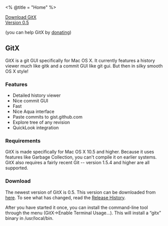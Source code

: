 <% @title = "Home"  %>
<div class="nohover" id="download">
	<a href="http://frim.frim.nl/GitXStable.app.zip" title="Latest GitX download" id="download_link" class="nohover">
Download GitX
	<div id="version">Version 0.5</div>
	</a>
	<p id="donate_link">(you can help GitX by <a href="http://www.pledgie.com/campaigns/1816">donating</a>)</p>
</div>

<h2 class="noclear">
	GitX
</h2>

<p class="noclear"> GitX is a git GUI specifically for Mac OS X. It currently
features a history viewer much like gitk and a commit GUI like git gui. But
then in silky smooth OS X style!</p>

<h3>
	Features
</h3>
<ul>
	<li>Detailed history viewer</li>
	<li>Nice commit GUI</li>
	<li>Fast</li>
	<li>Nice Aqua interface</li>
	<li>Paste commits to gist.github.com</li>
	<li>Explore tree of any revision</li>
	<li>QuickLook integration</li>
</ul>
<h3>
	Requirements
</h3>
<p>
	GitX is made specifically for Mac OS X 10.5 and higher. Because it uses features like Garbage Collection, you can't compile it on earlier systems. GitX also requires a fairly recent Git -- version 1.5.4 and higher are all supported. 
</p>
<h3>
	Download
</h3>
<p>
	The newest version of GitX is 0.5. This version can be downloaded from <a href="http://frim.frim.nl/GitXStable.app.zip">here</a>. To see what has changed, read the <a href="release_history.html">Release History</a>.
</p>
<p>
	After you have started it once, you can install the command-line tool through the menu (GitX-&gt;Enable Terminal Usage…). This will install a “gitx” binary in /usr/local/bin.
</p>
